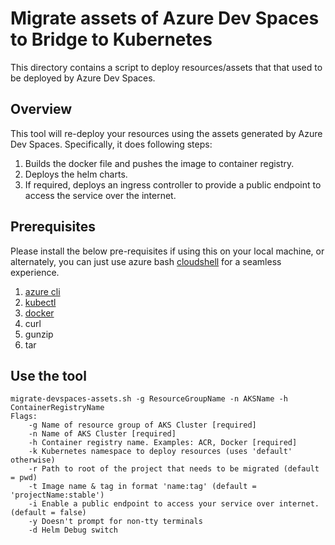 # Migrate assets of Azure Dev Spaces to Bridge to Kubernetes
This directory contains a script to deploy resources/assets that that used to be deployed by Azure Dev Spaces.

## Overview
This tool will re-deploy your resources using the assets generated by Azure Dev Spaces. Specifically, it does following steps:
1. Builds the docker file and pushes the image to container registry.
2. Deploys the helm charts.
3. If required, deploys an ingress controller to provide a public endpoint to access the service over the internet.

## Prerequisites
Please install the below pre-requisites if using this on your local machine, or alternately, you can just use azure bash [cloudshell](https://shell.azure.com/ ) for a seamless experience.
1. [azure cli](https://docs.microsoft.com/en-us/cli/azure/install-azure-cli?view=azure-cli-latest)
2. [kubectl](https://kubernetes.io/docs/tasks/tools/install-kubectl/)
3. [docker](https://docs.docker.com/engine/install/)
4. curl
5. gunzip
6. tar

## Use the tool
```
migrate-devspaces-assets.sh -g ResourceGroupName -n AKSName -h ContainerRegistryName  
Flags:  
    -g Name of resource group of AKS Cluster [required]
    -n Name of AKS Cluster [required]
    -h Container registry name. Examples: ACR, Docker [required]
    -k Kubernetes namespace to deploy resources (uses 'default' otherwise)
    -r Path to root of the project that needs to be migrated (default = pwd)
    -t Image name & tag in format 'name:tag' (default = 'projectName:stable')
    -i Enable a public endpoint to access your service over internet. (default = false)
    -y Doesn't prompt for non-tty terminals
    -d Helm Debug switch  
```